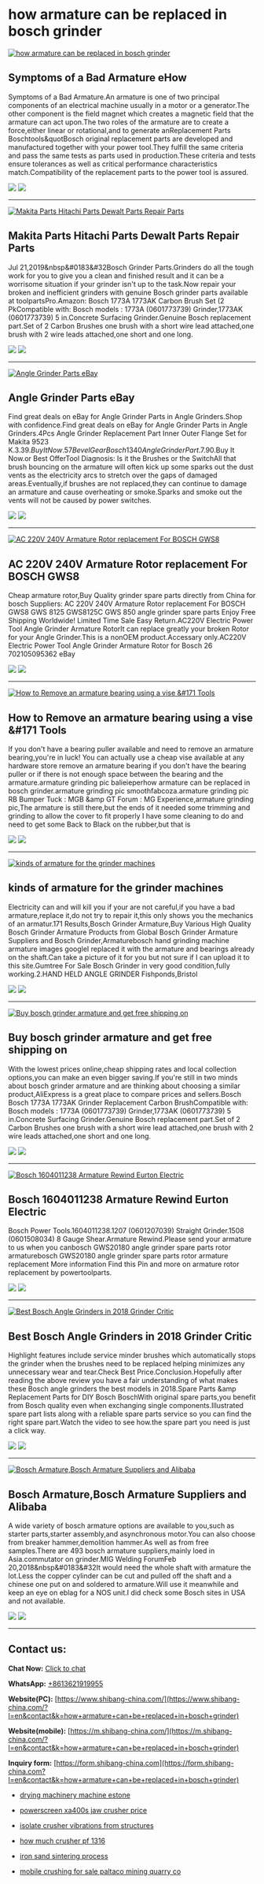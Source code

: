 # how armature can be replaced in bosch grinder

<a href="https://swt.shibang-china.com/?l=en&img&k=how+armature+can+be+replaced+in+bosch+grinder" target="_blank">![how armature can be replaced in bosch grinder](http://static.shibang-china.com/all-800x300/1228.jpg)</a>

## Symptoms of a Bad Armature eHow
Symptoms of a Bad Armature.An armature is one of two principal components of an electrical machine usually in a motor or a generator.The other component is the field magnet which creates a magnetic field that the armature can act upon.The two roles of the armature are to create a force,either linear or rotational,and to generate anReplacement Parts Boschtools&quotBosch original replacement parts are developed and manufactured together with your power tool.They fulfill the same criteria and pass the same tests as parts used in production.These criteria and tests ensure tolerances as well as critical performance characteristics match.Compatibility of the replacement parts to the power tool is assured.


<a href="https://whatsapp.shibangsoft.com/WhatsApp.php" target="_blank" title="WhatsApp">![](http://static.shibang-china.com/icon/whatsapp.png)</a> <a href="https://swt.shibang-china.com/?l=en&icon&k=how+armature+can+be+replaced+in+bosch+grinder" target="_blank">![](http://static.shibang-china.com/icon/chat-en.png)</a>

---

<a href="https://swt.shibang-china.com/?l=en&img&k=how+armature+can+be+replaced+in+bosch+grinder" target="_blank">![Makita Parts Hitachi Parts Dewalt Parts Repair Parts](http://static.shibang-china.com/all-800x300/660.jpg)</a>

## Makita Parts Hitachi Parts Dewalt Parts Repair Parts
Jul 21,2019&nbsp&#0183&#32Bosch Grinder Parts.Grinders do all the tough work for you to give you a clean and finished result and it can be a worrisome situation if your grinder isn't up to the task.Now repair your broken and inefficient grinders with genuine Bosch grinder parts available at toolpartsPro.Amazon: Bosch 1773A 1773AK Carbon Brush Set (2 PkCompatible with: Bosch models : 1773A (0601773739) Grinder,1773AK (0601773739) 5 in.Concrete Surfacing Grinder.Genuine Bosch replacement part.Set of 2 Carbon Brushes one brush with a short wire lead attached,one brush with 2 wire leads attached,one short and one long.


<a href="https://whatsapp.shibangsoft.com/WhatsApp.php" target="_blank" title="WhatsApp">![](http://static.shibang-china.com/icon/whatsapp.png)</a> <a href="https://swt.shibang-china.com/?l=en&icon&k=how+armature+can+be+replaced+in+bosch+grinder" target="_blank">![](http://static.shibang-china.com/icon/chat-en.png)</a>

---

<a href="https://swt.shibang-china.com/?l=en&img&k=how+armature+can+be+replaced+in+bosch+grinder" target="_blank">![Angle Grinder Parts eBay](http://static.shibang-china.com/all-800x300/80.jpg)</a>

## Angle Grinder Parts eBay
Find great deals on eBay for Angle Grinder Parts in Angle Grinders.Shop with confidence.Find great deals on eBay for Angle Grinder Parts in Angle Grinders.4Pcs Angle Grinder Replacement Part Inner Outer Flange Set for Makita 9523 K.$3.39.Buy It Now.57 Bevel Gear Bosch 1340 Angle Grinder Part.$7.90.Buy It Now.or Best OfferTool Diagnosis: Is it the Brushes or the SwitchAll that brush bouncing on the armature will often kick up some sparks out the dust vents as the electricity arcs to stretch over the gaps of damaged areas.Eventually,if brushes are not replaced,they can continue to damage an armature and cause overheating or smoke.Sparks and smoke out the vents will not be caused by power switches.


<a href="https://whatsapp.shibangsoft.com/WhatsApp.php" target="_blank" title="WhatsApp">![](http://static.shibang-china.com/icon/whatsapp.png)</a> <a href="https://swt.shibang-china.com/?l=en&icon&k=how+armature+can+be+replaced+in+bosch+grinder" target="_blank">![](http://static.shibang-china.com/icon/chat-en.png)</a>

---

<a href="https://swt.shibang-china.com/?l=en&img&k=how+armature+can+be+replaced+in+bosch+grinder" target="_blank">![AC 220V 240V Armature Rotor replacement For BOSCH GWS8](http://static.shibang-china.com/all-800x300/779.jpg)</a>

## AC 220V 240V Armature Rotor replacement For BOSCH GWS8
Cheap armature rotor,Buy Quality grinder spare parts directly from China for bosch Suppliers: AC 220V 240V Armature Rotor replacement For BOSCH GWS8 GWS 8125 GWS8125C GWS 850 angle grinder spare parts Enjoy Free Shipping Worldwide! Limited Time Sale Easy Return.AC220V Electric Power Tool Angle Grinder Armature RotorIt can replace greatly your broken Rotor for your Angle Grinder.This is a nonOEM product.Accessary only.AC220V Electric Power Tool Angle Grinder Armature Rotor for Bosch 26 702105095362 eBay


<a href="https://whatsapp.shibangsoft.com/WhatsApp.php" target="_blank" title="WhatsApp">![](http://static.shibang-china.com/icon/whatsapp.png)</a> <a href="https://swt.shibang-china.com/?l=en&icon&k=how+armature+can+be+replaced+in+bosch+grinder" target="_blank">![](http://static.shibang-china.com/icon/chat-en.png)</a>

---

<a href="https://swt.shibang-china.com/?l=en&img&k=how+armature+can+be+replaced+in+bosch+grinder" target="_blank">![How to Remove an armature bearing using a vise &#171 Tools](http://static.shibang-china.com/all-800x300/1437.jpg)</a>

## How to Remove an armature bearing using a vise &#171 Tools
If you don't have a bearing puller available and need to remove an armature bearing,you're in luck! You can actually use a cheap vise available at any hardware store remove an armature bearing if you don't have the bearing puller or if there is not enough space between the bearing and the armature.armature grinding pic balieieperhow armature can be replaced in bosch grinder.armature grinding pic smoothfabcoza.armature grinding pic RB Bumper Tuck : MGB &amp GT Forum : MG Experience,armature grinding pic,The armature is still there,but the ends of it needed some trimming and grinding to allow the cover to fit properly I have some cleaning to do and need to get some Back to Black on the rubber,but that is


<a href="https://whatsapp.shibangsoft.com/WhatsApp.php" target="_blank" title="WhatsApp">![](http://static.shibang-china.com/icon/whatsapp.png)</a> <a href="https://swt.shibang-china.com/?l=en&icon&k=how+armature+can+be+replaced+in+bosch+grinder" target="_blank">![](http://static.shibang-china.com/icon/chat-en.png)</a>

---

<a href="https://swt.shibang-china.com/?l=en&img&k=how+armature+can+be+replaced+in+bosch+grinder" target="_blank">![kinds of armature for the grinder machines](http://static.shibang-china.com/all-800x300/1282.jpg)</a>

## kinds of armature for the grinder machines
Electricity can and will kill you if your are not careful,if you have a bad armature,replace it,do not try to repair it,this only shows you the mechanics of an armatur.171 Results,Bosch Grinder Armature,Buy Various High Quality Bosch Grinder Armature Products from Global Bosch Grinder Armature Suppliers and Bosch Grinder,Armaturebosch hand grinding machine armature images googleI replaced it with the armature and bearings already on the shaft.Can take a picture of it for you but not sure if I can upload it to this site.Gumtree For Sale Bosch Grinder in very good condition,fully working.2.HAND HELD ANGLE GRINDER Fishponds,Bristol


<a href="https://whatsapp.shibangsoft.com/WhatsApp.php" target="_blank" title="WhatsApp">![](http://static.shibang-china.com/icon/whatsapp.png)</a> <a href="https://swt.shibang-china.com/?l=en&icon&k=how+armature+can+be+replaced+in+bosch+grinder" target="_blank">![](http://static.shibang-china.com/icon/chat-en.png)</a>

---

<a href="https://swt.shibang-china.com/?l=en&img&k=how+armature+can+be+replaced+in+bosch+grinder" target="_blank">![Buy bosch grinder armature and get free shipping on](http://static.shibang-china.com/all-800x300/461.jpg)</a>

## Buy bosch grinder armature and get free shipping on
With the lowest prices online,cheap shipping rates and local collection options,you can make an even bigger saving.If you're still in two minds about bosch grinder armature and are thinking about choosing a similar product,AliExpress is a great place to compare prices and sellers.Bosch Bosch 1773A 1773AK Grinder Replacement Carbon BrushCompatible with: Bosch models : 1773A (0601773739) Grinder,1773AK (0601773739) 5 in.Concrete Surfacing Grinder.Genuine Bosch replacement part.Set of 2 Carbon Brushes one brush with a short wire lead attached,one brush with 2 wire leads attached,one short and one long.


<a href="https://whatsapp.shibangsoft.com/WhatsApp.php" target="_blank" title="WhatsApp">![](http://static.shibang-china.com/icon/whatsapp.png)</a> <a href="https://swt.shibang-china.com/?l=en&icon&k=how+armature+can+be+replaced+in+bosch+grinder" target="_blank">![](http://static.shibang-china.com/icon/chat-en.png)</a>

---

<a href="https://swt.shibang-china.com/?l=en&img&k=how+armature+can+be+replaced+in+bosch+grinder" target="_blank">![Bosch 1604011238 Armature Rewind Eurton Electric](http://static.shibang-china.com/all-800x300/382.jpg)</a>

## Bosch 1604011238 Armature Rewind Eurton Electric
Bosch Power Tools.1604011238.1207 (0601207039) Straight Grinder.1508 (0601508034) 8 Gauge Shear.Armature Rewind.Please send your armature to us when you canbosch GWS20180 angle grinder spare parts rotor armaturebosch GWS20180 angle grinder spare parts rotor armature replacement More information Find this Pin and more on armature rotor replacement by powertoolparts.


<a href="https://whatsapp.shibangsoft.com/WhatsApp.php" target="_blank" title="WhatsApp">![](http://static.shibang-china.com/icon/whatsapp.png)</a> <a href="https://swt.shibang-china.com/?l=en&icon&k=how+armature+can+be+replaced+in+bosch+grinder" target="_blank">![](http://static.shibang-china.com/icon/chat-en.png)</a>

---

<a href="https://swt.shibang-china.com/?l=en&img&k=how+armature+can+be+replaced+in+bosch+grinder" target="_blank">![Best Bosch Angle Grinders in 2018 Grinder Critic](http://static.shibang-china.com/all-800x300/977.jpg)</a>

## Best Bosch Angle Grinders in 2018 Grinder Critic
Highlight features include service minder brushes which automatically stops the grinder when the brushes need to be replaced helping minimizes any unnecessary wear and tear.Check Best Price.Conclusion.Hopefully after reading the above review you have a fair understanding of what makes these Bosch angle grinders the best models in 2018.Spare Parts &amp Replacement Parts for DIY Bosch BoschWith original spare parts,you benefit from Bosch quality even when exchanging single components.Illustrated spare part lists along with a reliable spare parts service so you can find the right spare part.Watch the video to see how.the spare part you need is just a click way.


<a href="https://whatsapp.shibangsoft.com/WhatsApp.php" target="_blank" title="WhatsApp">![](http://static.shibang-china.com/icon/whatsapp.png)</a> <a href="https://swt.shibang-china.com/?l=en&icon&k=how+armature+can+be+replaced+in+bosch+grinder" target="_blank">![](http://static.shibang-china.com/icon/chat-en.png)</a>

---

<a href="https://swt.shibang-china.com/?l=en&img&k=how+armature+can+be+replaced+in+bosch+grinder" target="_blank">![Bosch Armature,Bosch Armature Suppliers and Alibaba](http://static.shibang-china.com/all-800x300/289.jpg)</a>

## Bosch Armature,Bosch Armature Suppliers and Alibaba
A wide variety of bosch armature options are available to you,such as starter parts,starter assembly,and asynchronous motor.You can also choose from breaker hammer,demolition hammer.As well as from free samples.There are 493 bosch armature suppliers,mainly loed in Asia.commutator on grinder.MIG Welding ForumFeb 20,2018&nbsp&#0183&#32It would need the whole shaft with armature the lot.Less the copper cylinder can be cut and pulled off the shaft and a chinese one put on and soldered to armature.Will use it meanwhile and keep an eye on eblag for a NOS unit.I did check some Bosch sites in USA and not available.


<a href="https://whatsapp.shibangsoft.com/WhatsApp.php" target="_blank" title="WhatsApp">![](http://static.shibang-china.com/icon/whatsapp.png)</a> <a href="https://swt.shibang-china.com/?l=en&icon&k=how+armature+can+be+replaced+in+bosch+grinder" target="_blank">![](http://static.shibang-china.com/icon/chat-en.png)</a>

---
## Contact us:

**Chat Now:** [Click to chat](https://swt.shibang-china.com?l=en&contact&k=how+armature+can+be+replaced+in+bosch+grinder)

**WhatsApp:**  [+8613621919955](https://whatsapp.shibangsoft.com/WhatsApp.php)

**Website(PC):** [https://www.shibang-china.com/](https://www.shibang-china.com/?l=en&contact&k=how+armature+can+be+replaced+in+bosch+grinder)

**Website(mobile):** [https://m.shibang-china.com/](https://m.shibang-china.com/?l=en&contact&k=how+armature+can+be+replaced+in+bosch+grinder)

**Inquiry form:** [https://form.shibang-china.com](https://form.shibang-china.com?l=en&contact&k=how+armature+can+be+replaced+in+bosch+grinder)

* [drying machinery machine estone](../123/drying%20machinery%20machine%20estone.md)

* [powerscreen xa400s jaw crusher price](../113/powerscreen%20xa400s%20jaw%20crusher%20price.md)

* [isolate crusher vibrations from structures](../125/isolate%20crusher%20vibrations%20from%20structures.md)

* [how much crusher pf 1316](../115/how%20much%20crusher%20pf%201316.md)

* [iron sand sintering process](../113/iron%20sand%20sintering%20process.md)

* [mobile crushing for sale paltaco mining quarry co](../123/mobile%20crushing%20for%20sale%20paltaco%20mining%20quarry%20co.md)